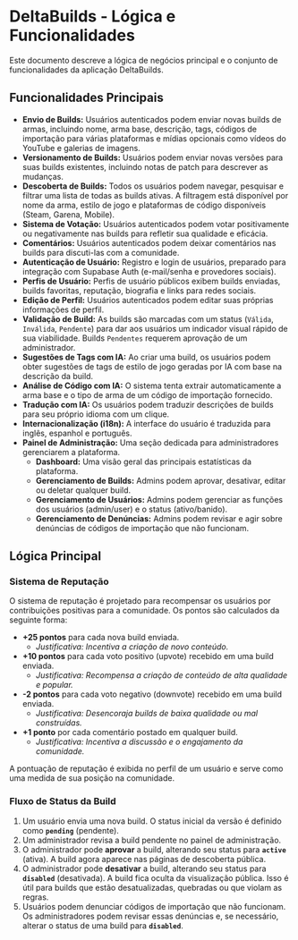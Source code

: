# DeltaBuilds - Lógica e Funcionalidades

Este documento descreve a lógica de negócios principal e o conjunto de funcionalidades da aplicação DeltaBuilds.

## Funcionalidades Principais

- **Envio de Builds:** Usuários autenticados podem enviar novas builds de armas, incluindo nome, arma base, descrição, tags, códigos de importação para várias plataformas e mídias opcionais como vídeos do YouTube e galerias de imagens.
- **Versionamento de Builds:** Usuários podem enviar novas versões para suas builds existentes, incluindo notas de patch para descrever as mudanças.
- **Descoberta de Builds:** Todos os usuários podem navegar, pesquisar e filtrar uma lista de todas as builds ativas. A filtragem está disponível por nome da arma, estilo de jogo e plataformas de código disponíveis (Steam, Garena, Mobile).
- **Sistema de Votação:** Usuários autenticados podem votar positivamente ou negativamente nas builds para refletir sua qualidade e eficácia.
- **Comentários:** Usuários autenticados podem deixar comentários nas builds para discuti-las com a comunidade.
- **Autenticação de Usuário:** Registro e login de usuários, preparado para integração com Supabase Auth (e-mail/senha e provedores sociais).
- **Perfis de Usuário:** Perfis de usuário públicos exibem builds enviadas, builds favoritas, reputação, biografia e links para redes sociais.
- **Edição de Perfil:** Usuários autenticados podem editar suas próprias informações de perfil.
- **Validação de Build:** As builds são marcadas com um status (`Válida`, `Inválida`, `Pendente`) para dar aos usuários um indicador visual rápido de sua viabilidade. Builds `Pendentes` requerem aprovação de um administrador.
- **Sugestões de Tags com IA:** Ao criar uma build, os usuários podem obter sugestões de tags de estilo de jogo geradas por IA com base na descrição da build.
- **Análise de Código com IA:** O sistema tenta extrair automaticamente a arma base e o tipo de arma de um código de importação fornecido.
- **Tradução com IA:** Os usuários podem traduzir descrições de builds para seu próprio idioma com um clique.
- **Internacionalização (i18n):** A interface do usuário é traduzida para inglês, espanhol e português.
- **Painel de Administração:** Uma seção dedicada para administradores gerenciarem a plataforma.
  - **Dashboard:** Uma visão geral das principais estatísticas da plataforma.
  - **Gerenciamento de Builds:** Admins podem aprovar, desativar, editar ou deletar qualquer build.
  - **Gerenciamento de Usuários:** Admins podem gerenciar as funções dos usuários (admin/user) e o status (ativo/banido).
  - **Gerenciamento de Denúncias:** Admins podem revisar e agir sobre denúncias de códigos de importação que não funcionam.

## Lógica Principal

### Sistema de Reputação

O sistema de reputação é projetado para recompensar os usuários por contribuições positivas para a comunidade. Os pontos são calculados da seguinte forma:

- **+25 pontos** para cada nova build enviada.
  - *Justificativa: Incentiva a criação de novo conteúdo.*
- **+10 pontos** para cada voto positivo (upvote) recebido em uma build enviada.
  - *Justificativa: Recompensa a criação de conteúdo de alta qualidade e popular.*
- **-2 pontos** para cada voto negativo (downvote) recebido em uma build enviada.
  - *Justificativa: Desencoraja builds de baixa qualidade ou mal construídas.*
- **+1 ponto** por cada comentário postado em qualquer build.
  - *Justificativa: Incentiva a discussão e o engajamento da comunidade.*

A pontuação de reputação é exibida no perfil de um usuário e serve como uma medida de sua posição na comunidade.

### Fluxo de Status da Build

1.  Um usuário envia uma nova build. O status inicial da versão é definido como **`pending`** (pendente).
2.  Um administrador revisa a build pendente no painel de administração.
3.  O administrador pode **aprovar** a build, alterando seu status para **`active`** (ativa). A build agora aparece nas páginas de descoberta pública.
4.  O administrador pode **desativar** a build, alterando seu status para **`disabled`** (desativada). A build fica oculta da visualização pública. Isso é útil para builds que estão desatualizadas, quebradas ou que violam as regras.
5.  Usuários podem denunciar códigos de importação que não funcionam. Os administradores podem revisar essas denúncias e, se necessário, alterar o status de uma build para **`disabled`**.
